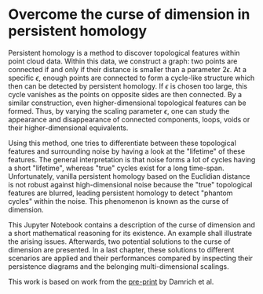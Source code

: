 # Overcome the curse of dimension in persistent homology

Persistent homology is a method to discover topological features within point cloud data. Within this data, we construct a graph: two points are connected if and only if their distance is smaller than a parameter $2\epsilon$. At a specific $\epsilon$, enough points are connected to form a cycle-like structure which then can be detected by persistent homology. If $\epsilon$ is chosen too large, this cycle vanishes as the points on opposite sides are then connected. By a similar construction, even higher-dimensional topological features can be formed. Thus, by varying the scaling parameter $\epsilon$, one can study the appearance and disappearance of connected components, loops, voids or their higher-dimensional equivalents.

Using this method, one tries to differentiate between these topological features and surrounding noise by having a look at the "lifetime" of these features. The general interpretation is that noise forms a lot of cycles having a short "lifetime", whereas "true" cycles exist for a long time-span. Unfortunately, vanilla persistent homology based on the Euclidian distance is not robust against high-dimensional noise because the "true" topological features are blurred, leading persistent homology to detect "phantom cycles" within the noise. This phenomenon is known as the curse of dimension.

This Jupyter Notebook contains a description of the curse of dimension and a short mathematical reasoning for its existence. An example shall illustrate the arising issues. Afterwards, two potential solutions to the curse of dimension are presented. In a last chapter, these solutions to different scenarios are applied and their performances compared by inspecting their persistence diagrams and the belonging multi-dimensional scalings.

This work is based on work from the [pre-print](https://arxiv.org/pdf/2311.03087) by Damrich et al. 
